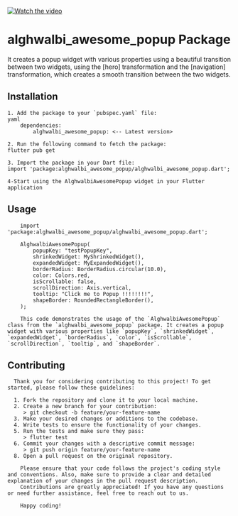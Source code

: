   [![Watch the video](https://img.youtube.com/vi/jRLLqN39uiU/0.jpg)](https://www.youtube.com/watch?v=jRLLqN39uiU)

   
   # alghwalbi_awesome_popup Package

   It creates a popup widget with various properties using a beautiful transition between two widgets, using the [hero] transformation and the [navigation] transformation, which creates a smooth transition between the two widgets.


   ## Installation
    1. Add the package to your `pubspec.yaml` file:
    yaml
        dependencies:
            alghwalbi_awesome_popup: <-- Latest version>

    2. Run the following command to fetch the package:
    flutter pub get

    3. Import the package in your Dart file:
    import 'package:alghwalbi_awesome_popup/alghwalbi_awesome_popup.dart';

    4-Start using the AlghwalbiAwesomePopup widget in your Flutter application

   ## Usage
        import 'package:alghwalbi_awesome_popup/alghwalbi_awesome_popup.dart';

        AlghwalbiAwesomePopup(
            popupKey: "testPopupKey",
            shrinkedWidget: MyShrinkedWidget(),
            expandedWidget: MyExpandedWidget(),
            borderRadius: BorderRadius.circular(10.0),
            color: Colors.red,
            isScrollable: false,
            scrollDirection: Axis.vertical,
            tooltip: "Click me to Popup !!!!!!!!",
            shapeBorder: RoundedRectangleBorder(),
        );

        This code demonstrates the usage of the `AlghwalbiAwesomePopup` class from the `alghwalbi_awesome_popup` package. It creates a popup widget with various properties like `popupKey`, `shrinkedWidget`, `expandedWidget`, `borderRadius`, `color`, `isScrollable`, `scrollDirection`, `tooltip`, and `shapeBorder`.

   ## Contributing
      Thank you for considering contributing to this project! To get started, please follow these guidelines:
      
      1. Fork the repository and clone it to your local machine.
      2. Create a new branch for your contribution:
         > git checkout -b feature/your-feature-name
      3. Make your desired changes or additions to the codebase.
      4. Write tests to ensure the functionality of your changes.
      5. Run the tests and make sure they pass:
         > flutter test
      6. Commit your changes with a descriptive commit message:
         > git push origin feature/your-feature-name
      8. Open a pull request on the original repository.

        Please ensure that your code follows the project's coding style and conventions. Also, make sure to provide a clear and detailed explanation of your changes in the pull request description.
        Contributions are greatly appreciated! If you have any questions or need further assistance, feel free to reach out to us.

        Happy coding!